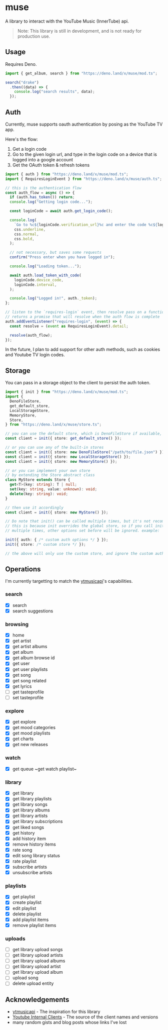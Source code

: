 # muse

A library to interact with the YouTube Music (InnerTube) api.

> Note: This library is still in development, and is not ready for production
> use.

## Usage

Requires Deno.

```ts
import { get_album, search } from "https://deno.land/x/muse/mod.ts";

search("drake")
  .then((data) => {
    console.log("search results", data);
  });
```

## Auth

Currently, muse supports oauth authentication by posing as the YouTube TV app.

Here's the flow:

1. Get a login code
2. Go to the given login url, and type in the login code on a device that is
   logged into a google account
3. Get the OAuth token & refresh tokens

```ts
import { auth } from "https://deno.land/x/muse/mod.ts";
import { RequiresLoginEvent } from "https://deno.land/x/muse/auth.ts";

// this is the authentication flow
const auth_flow = async () => {
  if (auth.has_token()) return;
  console.log("Getting login code...");

  const loginCode = await auth.get_login_code();

  console.log(
    `Go to %c${loginCode.verification_url}%c and enter the code %c${loginCode.user_code}`,
    css.underline,
    css.normal,
    css.bold,
  );

  // not necessary, but saves some requests
  confirm("Press enter when you have logged in");

  console.log("Loading token...");

  await auth.load_token_with_code(
    loginCode.device_code,
    loginCode.interval,
  );

  console.log("Logged in!", auth._token);
};

// listen to the `requires-login` event, then resolve pass on a function that
// returns a promise that will resolve when the auth flow is complete
auth.addEventListener("requires-login", (event) => {
  const resolve = (event as RequiresLoginEvent).detail;

  resolve(auth_flow);
});
```

In the future, I plan to add support for other auth methods, such as cookies and
Youtube TV login codes.

## Storage

You can pass in a storage object to the client to persist the auth token.

```ts
import { init } from "https://deno.land/x/muse/mod.ts";
import {
  DenoFileStore,
  get_default_store,
  LocalStorageStore,
  MemoryStore,
  Store,
} from "https://deno.land/x/muse/store.ts";

// you can use the default store, which is DenoFileStore if available, then LocalStorageStore, then MemoryStore
const client = init({ store: get_default_store() });

// or you can use any of the built-in stores
const client = init({ store: new DenoFileStore("/path/to/file.json") });
const client = init({ store: new LocalStorageStore() });
const client = init({ store: new MemoryStore() });

// or you can implement your own store
// by extending the Store abstract class
class MyStore extends Store {
  get<T>(key: string): T | null;
  set(key: string, value: unknown): void;
  delete(key: string): void;
}

// then use it accordingly
const client = init({ store: new MyStore() });

// Do note that init() can be called multiple times, but it's not recommended. 
// this is because init overrides the global store, so if you call init()
// multiple times, other options set before will be ignored. example:

init({ auth: { /* custom auth options */ } });
init({ store: /* custom store */ });

// the above will only use the custom store, and ignore the custom auth options
```

## Operations

I'm currently targetting to match the [ytmusicapi]'s capabilities.

### search

- [x] search
- [x] search suggestions

### browsing

- [x] home
- [x] get artist
- [x] get artist albums
- [x] get album
- [x] get album browse id
- [x] get user
- [x] get user playlists
- [x] get song
- [x] get song related
- [x] get lyrics
- [ ] get tasteprofile
- [ ] set tasteprofile

### explore

- [x] get explore
- [x] get mood categories
- [x] get mood playlists
- [x] get charts
- [x] get new releases

### watch

- [x] get queue ~get watch playlist~

### library

- [x] get library
- [x] get library playlists
- [x] get library songs
- [x] get library albums
- [x] get library artists
- [x] get library subscriptions
- [x] get liked songs
- [x] get history
- [x] add history item
- [x] remove history items
- [x] rate song
- [x] edit song library status
- [x] rate playlist
- [x] subscribe artists
- [x] unsubscribe artists

### playlists

- [x] get playlist
- [x] create playlist
- [x] edit playlist
- [x] delete playlist
- [x] add playlist items
- [x] remove playlist items

### uploads

- [ ] get library upload songs
- [ ] get library upload artists
- [ ] get library upload albums
- [ ] get library upload artist
- [ ] get library upload album
- [ ] upload song
- [ ] delete upload entity

## Acknowledgements

- [ytmusicapi] - The inspiration for this library
- [Youtube Internal Clients][internal-clients] - The source of the client names
  and versions
- many random gists and blog posts whose links I've lost

[ytmusicapi]: https://ytmusicapi.readthedocs.io/en/stable/reference.html
[internal-clients]: https://github.com/zerodytrash/YouTube-Internal-Clients
